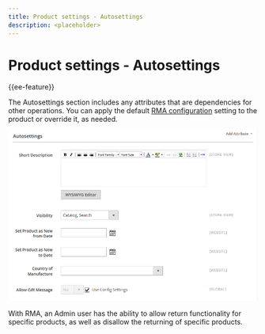 ```yaml
---
title: Product settings - Autosettings
description: <placeholder>
---
```

# Product settings - Autosettings

{{ee-feature}}

The Autosettings section includes any attributes that are dependencies for other operations. You can apply the default [RMA configuration](https://docs.magento.com/user-guide/sales/rma-configure.html) setting to the product or override it, as needed.

![Autosettings](./assets/product-autosettings.png)<!-- zoom -->

With RMA, an Admin user has the ability to allow return functionality for specific products, as well as disallow the returning of specific products.
